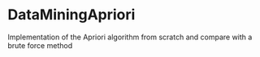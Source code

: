 # DataMiningApriori

Implementation of the Apriori algorithm from scratch and compare with a brute force method
